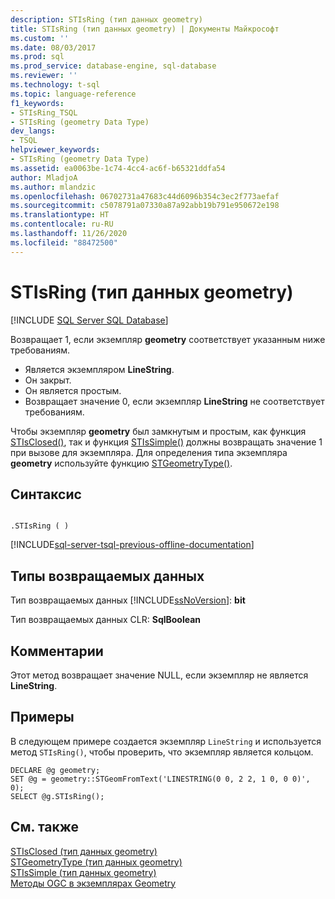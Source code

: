 ```yaml
---
description: STIsRing (тип данных geometry)
title: STIsRing (тип данных geometry) | Документы Майкрософт
ms.custom: ''
ms.date: 08/03/2017
ms.prod: sql
ms.prod_service: database-engine, sql-database
ms.reviewer: ''
ms.technology: t-sql
ms.topic: language-reference
f1_keywords:
- STIsRing_TSQL
- STIsRing (geometry Data Type)
dev_langs:
- TSQL
helpviewer_keywords:
- STIsRing (geometry Data Type)
ms.assetid: ea0063be-1c74-4cc4-ac6f-b65321ddfa54
author: MladjoA
ms.author: mlandzic
ms.openlocfilehash: 06702731a47683c44d6096b354c3ec2f773aefaf
ms.sourcegitcommit: c5078791a07330a87a92abb19b791e950672e198
ms.translationtype: HT
ms.contentlocale: ru-RU
ms.lasthandoff: 11/26/2020
ms.locfileid: "88472500"
---
```

# <a name="stisring-geometry-data-type"></a>STIsRing (тип данных geometry)
[!INCLUDE [SQL Server SQL Database](../../includes/applies-to-version/sql-asdb.md)]

Возвращает 1, если экземпляр **geometry** соответствует указанным ниже требованиям.
-   Является экземпляром **LineString**.  
-   Он закрыт.  
-   Он является простым.  
-   Возвращает значение 0, если экземпляр **LineString** не соответствует требованиям.  

 Чтобы экземпляр **geometry** был замкнутым и простым, как функция [STIsClosed()](../../t-sql/spatial-geometry/stisclosed-geometry-data-type.md), так и функция [STIsSimple()](../../t-sql/spatial-geometry/stissimple-geometry-data-type.md) должны возвращать значение 1 при вызове для экземпляра. Для определения типа экземпляра **geometry** используйте функцию [STGeometryType()](../../t-sql/spatial-geometry/stgeometrytype-geometry-data-type.md).  
  
## <a name="syntax"></a>Синтаксис  
  
```  
  
.STIsRing ( )  
```  
  
[!INCLUDE[sql-server-tsql-previous-offline-documentation](../../includes/sql-server-tsql-previous-offline-documentation.md)]

## <a name="return-types"></a>Типы возвращаемых данных
 Тип возвращаемых данных [!INCLUDE[ssNoVersion](../../includes/ssnoversion-md.md)]: **bit**  
  
 Тип возвращаемых данных CLR: **SqlBoolean**  
  
## <a name="remarks"></a>Комментарии  
 Этот метод возвращает значение NULL, если экземпляр не является **LineString**.  
  
## <a name="examples"></a>Примеры  
 В следующем примере создается экземпляр `LineString` и используется метод `STIsRing()`, чтобы проверить, что экземпляр является кольцом.  
  
```  
DECLARE @g geometry;  
SET @g = geometry::STGeomFromText('LINESTRING(0 0, 2 2, 1 0, 0 0)', 0);  
SELECT @g.STIsRing();  
```  
  
## <a name="see-also"></a>См. также  
 [STIsClosed (тип данных geometry)](../../t-sql/spatial-geometry/stisclosed-geometry-data-type.md)   
 [STGeometryType (тип данных geometry)](../../t-sql/spatial-geometry/stgeometrytype-geometry-data-type.md)   
 [STIsSimple (тип данных geometry)](../../t-sql/spatial-geometry/stissimple-geometry-data-type.md)   
 [Методы OGC в экземплярах Geometry](../../t-sql/spatial-geometry/ogc-methods-on-geometry-instances.md)  
  
  

